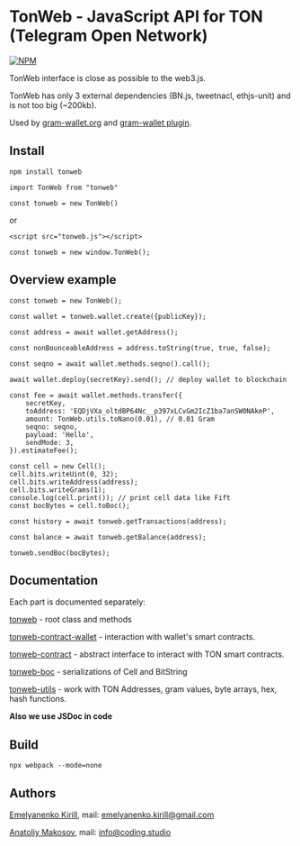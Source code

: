 # TonWeb - JavaScript API for TON (Telegram Open Network)

[![NPM](https://img.shields.io/npm/v/tonweb.svg)](https://www.npmjs.org/package/tonweb)

TonWeb interface is close as possible to the web3.js.

TonWeb has only 3 external dependencies (BN.js, tweetnacl, ethjs-unit) and is not too big (~200kb).

Used by [gram-wallet.org](https://gram-wallet.org) and [gram-wallet plugin](https://gram-wallet.org/plugin).

## Install

`npm install tonweb`

`import TonWeb from "tonweb"`

`const tonweb = new TonWeb()`

or

`<script src="tonweb.js"></script>`

`const tonweb = new window.TonWeb();`

## Overview example

```
const tonweb = new TonWeb();

const wallet = tonweb.wallet.create({publicKey});

const address = await wallet.getAddress();

const nonBounceableAddress = address.toString(true, true, false);

const seqno = await wallet.methods.seqno().call(); 

await wallet.deploy(secretKey).send(); // deploy wallet to blockchain

const fee = await wallet.methods.transfer({
    secretKey,
    toAddress: 'EQDjVXa_oltdBP64Nc__p397xLCvGm2IcZ1ba7anSW0NAkeP',
    amount: TonWeb.utils.toNano(0.01), // 0.01 Gram
    seqno: seqno,
    payload: 'Hello',
    sendMode: 3,
}).estimateFee();

const cell = new Cell();
cell.bits.writeUint(0, 32);
cell.bits.writeAddress(address);
cell.bits.writeGrams(1);
console.log(cell.print()); // print cell data like Fift
const bocBytes = cell.toBoc();

const history = await tonweb.getTransactions(address);

const balance = await tonweb.getBalance(address);

tonweb.sendBoc(bocBytes);

```

## Documentation

Each part is documented separately:

[tonweb](https://github.com/toncenter/tonweb/blob/master/src/README.md) - root class and methods

[tonweb-contract-wallet](https://github.com/toncenter/tonweb/blob/master/src/contract/wallet/README.md) - interaction with wallet's smart contracts.

[tonweb-contract](https://github.com/toncenter/tonweb/blob/master/src/contract/README.md) - abstract interface to interact with TON smart contracts.

[tonweb-boc](https://github.com/toncenter/tonweb/blob/master/src/boc/README.md) - serializations of Cell and BitString

[tonweb-utils](https://github.com/toncenter/tonweb/blob/master/src/utils/README.md) - work with TON Addresses, gram values, byte arrays, hex, hash functions.


**Also we use JSDoc in code** 

## Build

```
npx webpack --mode=none
```

## Authors

[Emelyanenko Kirill](https://github.com/EmelyanenkoK), mail: emelyanenko.kirill@gmail.com
 
[Anatoliy Makosov](https://github.com/tolya-yanot), mail: info@coding.studio

